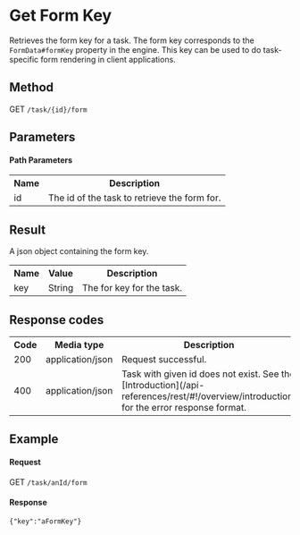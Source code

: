 Get Form Key
============

Retrieves the form key for a task. The form key corresponds to the `FormData#formKey` property in the engine.
This key can be used to do task-specific form rendering in client applications.


Method
------

GET `/task/{id}/form`


Parameters
---------- 

#### Path Parameters

<table class="table table-striped">
  <tr>
    <th>Name</th>
    <th>Description</th>
  </tr>
  <tr>
    <td>id</td>
    <td>The id of the task to retrieve the form for.</td>
  </tr>
</table>


Result
------

A json object containing the form key.

<table class="table table-striped">
  <tr>
    <th>Name</th>
    <th>Value</th>
    <th>Description</th>
  </tr>
  <tr>
    <td>key</td>
    <td>String</td>
    <td>The for key for the task.</td>
  </tr>
</table>


Response codes
--------------

<table class="table table-striped">
  <tr>
    <th>Code</th>
    <th>Media type</th>
    <th>Description</th>
  </tr>
  <tr>
    <td>200</td>
    <td>application/json</td>
    <td>Request successful.</td>
  </tr>
  <tr>
    <td>400</td>
    <td>application/json</td>
    <td>Task with given id does not exist. See the [Introduction](/api-references/rest/#!/overview/introduction) for the error response format.</td>
  </tr>
</table>


Example
-------

#### Request

GET `/task/anId/form`

#### Response

    {"key":"aFormKey"}